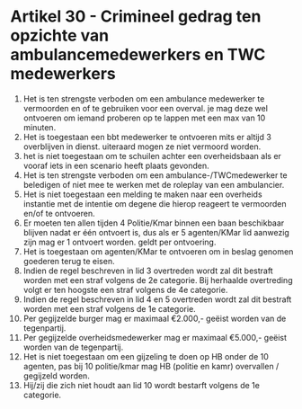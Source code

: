# Artikel 30 - Crimineel gedrag ten opzichte van ambulancemedewerkers en TWC medewerkers

1. Het is ten strengste verboden om een ambulance medewerker te vermoorden en of te gebruiken voor een overval. je mag deze wel ontvoeren om iemand proberen op te lappen met een max van 10 minuten.
2. Het is toegestaan een bbt medewerker te ontvoeren  mits er altijd 3 overblijven in dienst. uiteraard mogen ze niet vermoord worden.
3. het is niet toegestaan om te schuilen achter een overheidsbaan als er vooraf iets in een scenario heeft plaats gevonden.
4. Het is ten strengste verboden om een ambulance-/TWCmedewerker te beledigen of niet mee te werken met de roleplay van een ambulancier.
5. Het is niet toegestaan een melding te maken naar een overheids instantie met de intentie om degene die hierop reageert te vermoorden en/of te ontvoeren.
6. Er moeten ten allen tijden 4 Politie/Kmar binnen een baan beschikbaar blijven nadat er één ontvoert is, dus als er 5 agenten/KMar lid aanwezig zijn mag er 1 ontvoert worden. geldt per ontvoering.
7. Het is toegestaan om agenten/KMar te ontvoeren om in beslag genomen goederen terug te eisen.
8. Indien de regel beschreven in lid 3 overtreden wordt zal dit bestraft worden met een straf volgens de 2e categorie. Bij herhaalde overtreding volgt er ten hoogste een straf volgens de 4e categorie.
9. Indien de regel beschreven in lid 4 en 5 overtreden wordt zal dit bestraft worden met een straf volgens de 1e categorie.
10. Per gegijzelde burger mag er maximaal €2.000,- geëist worden van de tegenpartij.
11. Per gegijzelde overheidsmedewerker mag er maximaal €5.000,- geëist worden van de tegenpartij.
12. Het is niet toegestaan om een gijzeling te doen op HB onder de 10 agenten, pas bij 10 politie/kmar mag HB (politie en kamr) overvallen / gegijzeld worden.
13. Hij/zij die zich niet houdt aan lid 10 wordt bestarft volgens de 1e categorie.

